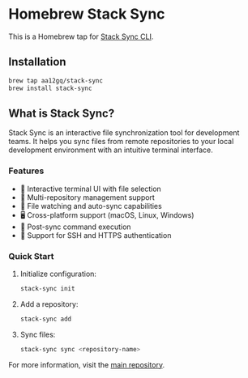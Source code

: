 # Homebrew Stack Sync

This is a Homebrew tap for [Stack Sync CLI](https://github.com/aa12gq/stack-file-sync-intellij).

## Installation

```bash
brew tap aa12gq/stack-sync
brew install stack-sync
```

## What is Stack Sync?

Stack Sync is an interactive file synchronization tool for development teams. It helps you sync files from remote repositories to your local development environment with an intuitive terminal interface.

### Features

- 🎯 Interactive terminal UI with file selection
- 📁 Multi-repository management support
- 👀 File watching and auto-sync capabilities
- 🖥️ Cross-platform support (macOS, Linux, Windows)
- 🔧 Post-sync command execution
- 🔐 Support for SSH and HTTPS authentication

### Quick Start

1. Initialize configuration:
   ```bash
   stack-sync init
   ```

2. Add a repository:
   ```bash
   stack-sync add
   ```

3. Sync files:
   ```bash
   stack-sync sync <repository-name>
   ```

For more information, visit the [main repository](https://github.com/aa12gq/stack-file-sync-intellij).
